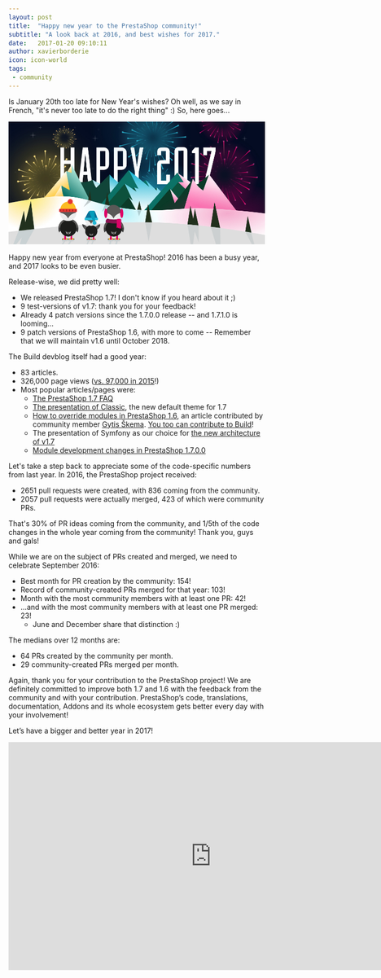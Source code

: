 ```yaml
---
layout: post
title:  "Happy new year to the PrestaShop community!"
subtitle: "A look back at 2016, and best wishes for 2017."
date:   2017-01-20 09:10:11
author: xavierborderie
icon: icon-world
tags:
 - community
---
```


Is January 20th too late for New Year's wishes? Oh well, as we say in French, "it's never too late to do the right thing" :) So, here goes...

![Prestashop 1.7.0.0](/assets/images/2017/01/PrestaShop-Happy2017.jpg)

Happy new year from everyone at PrestaShop! 2016 has been a busy year, and 2017 looks to be even busier.

Release-wise, we did pretty well:

* We released PrestaShop 1.7! I don't know if you heard about it ;)
* 9 test-versions of v1.7: thank you for your feedback!
* Already 4 patch versions since the 1.7.0.0 release -- and 1.7.1.0 is looming...
* 9 patch versions of PrestaShop 1.6, with more to come -- Remember that we will maintain v1.6 until October 2018.

The Build devblog itself had a good year:

* 83 articles.
* 326,000 page views ([vs. 97,000 in 2015](https://www.youtube.com/watch?v=rl_NpdAy3WY)!)
* Most popular articles/pages were:
  * [The PrestaShop 1.7 FAQ](http://build.prestashop.com/news/prestashop-1-7-faq/)
  * [The presentation of Classic](http://build.prestashop.com/news/new-theme-1-7-introduction/), the new default theme for 1.7
  * [How to override modules in PrestaShop 1.6](http://build.prestashop.com/howtos/module/how-to-override-modules/), an article contributed by community member [Gytis Škema](https://github.com/gskema). [You too can contribute to Build](http://build.prestashop.com/howtos/misc/how-to-write-on-this-blog/)!
  * The presentation of Symfony as our choice for [the new architecture of v1.7](http://build.prestashop.com/news/prestashop-1-7-and-symfony/)
  * [Module development changes in PrestaShop 1.7.0.0](http://build.prestashop.com/news/module-development-changes-in-17/)

Let's take a step back to appreciate some of the code-specific numbers from last year. In 2016, the PrestaShop project received:

* 2651 pull requests were created, with 836 coming from the community.
* 2057 pull requests were actually merged, 423 of which were community PRs.

That's 30% of PR ideas coming from the community, and 1/5th of the code changes in the whole year coming from the community! Thank you, guys and gals!

While we are on the subject of PRs created and merged, we need to celebrate September 2016:

* Best month for PR creation by the community: 154!
* Record of community-created PRs merged for that year: 103!
* Month with the most community members with at least one PR: 42!
* ...and with the most community members with at least one PR merged: 23!
  * June and December share that distinction :)
 
The medians over 12 months are:

* 64 PRs created by the community per month.
* 29 community-created PRs merged per month.

Again, thank you for your contribution to the PrestaShop project! We are definitely committed to improve both 1.7 and 1.6 with the feedback from the community and with your contribution. PrestaShop’s code, translations, documentation, Addons and its whole ecosystem gets better every day with your involvement!

Let’s have a bigger and better year in 2017!

<iframe width="796" height="448" src="https://www.youtube.com/embed/fEnxCDFJbAo" frameborder="0" allowfullscreen></iframe>
